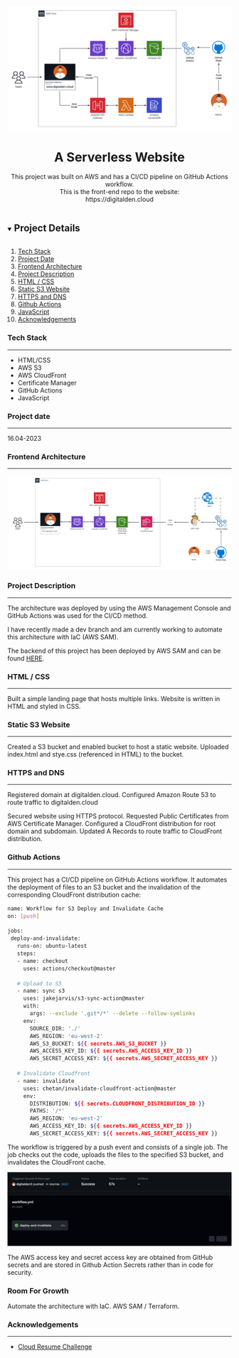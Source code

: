 <br />

<p align="center">
  <a href="img/">
    <img src="resources/images/AWS-Architecture-2.png" alt="architecture">
  </a>
  <h1 align="center">A Serverless Website</h1>
  <p align="center">
    This project was built on AWS and has a CI/CD pipeline on GitHub Actions workflow.
     <br />
    This is the front-end repo to the website:
    <br />
    https://digitalden.cloud
  </p>
</p>



</p>

<details open="open">
  <summary><h2 style="display: inline-block">Project Details</h2></summary>
  <ol>
    <li><a href="#tech-stack">Tech Stack</a>
    <li><a href="#project-date">Project Date</a></li>
    </li>
    <li><a href="#frontend-architecture">Frontend Architecture</a></li>
    <li><a href="#project-description">Project Description</a></li>
    <li><a href="#html-css">HTML / CSS</a></li>    
    <li><a href="static-s3-website">Static S3 Website </a></li>
    <li><a href="#https-and-dns">HTTPS and DNS </a></li>
    <li><a href="#github-actions">Github Actions</a></li>
    <li><a href="#javascript">JavaScript</a></li>
    <li><a href="#acknowledgements">Acknowledgements</a></li>
  </ol>
</details>

### Tech Stack
------------------
- HTML/CSS
- AWS S3
- AWS CloudFront
- Certificate Manager
- GitHub Actions
- JavaScript

### Project date
------------------
16.04-2023

### Frontend Architecture
------------------
![Frontend Architecture](resources/images/front-end-architecture.png)

### Project Description
------------------

The architecture was deployed by using the AWS Management Console and GitHub Actions was used for the CI/CD method.

I have recently made a dev branch and am currently working to automate this architecture with IaC (AWS SAM).

The backend of this project has been deployed by AWS SAM and can be found [HERE](https://github.com/digitalden3/serverless-website-backend).

### HTML / CSS
------------------ 
Built a simple landing page that hosts multiple links. Website is written in HTML and styled in CSS.

### Static S3 Website 
------------------
Created a S3 bucket and enabled bucket to host a static website. Uploaded index.html and stye.css (referenced in HTML) to the bucket.

### HTTPS and DNS 
------------------
Registered domain at digitalden.cloud. Configured Amazon Route 53 to route traffic to digitalden.cloud

Secured website using HTTPS protocol. Requested Public Certificates from AWS Certificate Manager. Configured a CloudFront distribution for root domain and subdomain. Updated A Records to route traffic to CloudFront distribution.

### Github Actions
------------------
This project has a CI/CD pipeline on GitHub Actions workflow. It automates the deployment of files to an S3 bucket and the invalidation of the corresponding CloudFront distribution cache:
 
 ```bash
name: Workflow for S3 Deploy and Invalidate Cache
on: [push]

jobs:
  deploy-and-invalidate:
    runs-on: ubuntu-latest
    steps:
    - name: checkout
      uses: actions/checkout@master

    # Upload to S3
    - name: sync s3
      uses: jakejarvis/s3-sync-action@master
      with:
        args: --exclude '.git*/*' --delete --follow-symlinks
      env:
        SOURCE_DIR: './'
        AWS_REGION: 'eu-west-2'
        AWS_S3_BUCKET: ${{ secrets.AWS_S3_BUCKET }}
        AWS_ACCESS_KEY_ID: ${{ secrets.AWS_ACCESS_KEY_ID }}
        AWS_SECRET_ACCESS_KEY: ${{ secrets.AWS_SECRET_ACCESS_KEY }}

    # Invalidate Cloudfront
    - name: invalidate
      uses: chetan/invalidate-cloudfront-action@master
      env:
        DISTRIBUTION: ${{ secrets.CLOUDFRONT_DISTRIBUTION_ID }}
        PATHS: '/*'
        AWS_REGION: 'eu-west-2'
        AWS_ACCESS_KEY_ID: ${{ secrets.AWS_ACCESS_KEY_ID }}
        AWS_SECRET_ACCESS_KEY: ${{ secrets.AWS_SECRET_ACCESS_KEY }}
 ```

The workflow is triggered by a push event and consists of a single job. The job checks out the code, uploads the files to the specified S3 bucket, and invalidates the CloudFront cache.

![Deploy & Invalidate](resources/images/deploy-and-invalidate.png)

 The AWS access key and secret access key are obtained from GitHub secrets and are stored in Github Action Secrets rather than in code for security.

### Room For Growth
Automate the architecture with IaC. AWS SAM / Terraform.

### Acknowledgements
------------------
* [Cloud Resume Challenge](https://cloudresumechallenge.dev/)